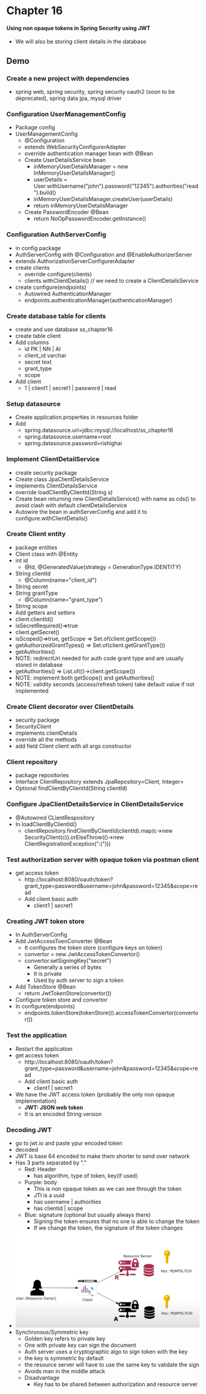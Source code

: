 # Chapter 16

#### Using non opaque tokens in Spring Security using JWT

- We will also be storing client details in the database

## Demo

### Create a new project with dependencies
- spring web, spring security, spring security oauth2 (soon to be deprecated), spring data jpa, mysql driver

### Configuration UserManagementConfig
- Package config
- UserManagementConfig
    - @Configuration
    - extends WebSecurityConfigurerAdapter
    - override authentication manager bean with @Bean
    - Create UserDetailsService bean
        - inMemoryUserDetailsManager = new InMemoryUserDetailsManager()
        - userDetails = User.withUsername("john").password("12345").authorities("read").build()
        - inMemoryUserDetailsManager.createUser(userDetails)
        - return inMemoryUserDetailsManager
    - Create PasswordEncoder @Bean
        - return NoOpPasswordEncoder.getInstance()

### Configuration AuthServerConfig
- in config package
- AuthServerConfig with @Configuration and @EnableAuthorizerServer
- extends AuthorizationServerConfigurerAdapter
- create clients
    - override configure(clients)
    - clients.withClientDetails() // we need to create a ClientDetailsService
- create configure(endpoints)
    - Autowired AuthenticationManager
    - endpoints.authenticationManager(authenticationManager)

### Create database table for clients
- create and use database ss_chapter16
- create table client
- Add columns
    - id PK | NN  | AI
    - client_id varchar
    - secret text
    - grant_type
    - scope
- Add client
    - 1 | client1 | secret1 | password | read

### Setup datasource
- Create application.properties in resources folder
- Add
    - spring.datasource.url=jdbc:mysql://localhost/ss_chapter16
    - spring.datasource.username=root
    - spring.datasource.password=rishighai

### Implement ClientDetailService
- create security package
- Create class JpaClientDetailsService
- implements ClientDetailsService
- override loadClientByClientId(String s)
- Create bean returning new ClientDetailsService() with name as cds() to avoid clash with default clientDetailsService
- Autowire the bean in authServerConfig and add it to configure.withClientDetails()

### Create Client entity
- package entities
- Client class with @Entity
- int id
    - @Id, @GeneratedValue(strategy = GenerationType.IDENTITY)
- String clientId
    - @Column(name="client_id")
- String secret
- String grantType
    - @Column(name="grant_type")
- String scope
- Add getters and setters
- client.clientId()
- isSecretRequired()=>true
- client.getSecret()
- isScoped()=>true, getScope => Set.of(client.getScope())
- getAuthorizedGrantTypes() => Set.of(client.getGrantType())
- getAuthorities()
- NOTE: redirectUri needed for auth code grant type and are usually stored in database
- getAuthorities() => List.of(()->client.getScope())
- NOTE: implement both getScope() and getAuthorities()
- NOTE: validity seconds (access/refresh token) take default value if not implemented

### Create Client decorator over ClientDetails
- security package
- SecurityClient
- implements clientDetails
- override all the methods
- add field Client client with all args constructor

### Client repository
- package repositories
- Interface ClientRepository extends JpaRepository<Client, Integer>
- Optional<Client> findClientByClientId(String clientId)

### Configure JpaClientDetailsService in ClientDetailsService
- @Autowired CLientRespository
- In loadClientByClientId()
    - clientRepository.findClientByClientId(clientId).map(c->new SecurityClient(c)).orElseThrow(()->new ClientRegistrationException(":(")))

### Test authorization server with opaque token via postman client
- get access token
    - http://localhost:8080/oauth/token?grant_type=password&username=john&password=12345&scope=read
    - Add client basic auth
        - client1 | secret1

### Creating JWT token store
- In AuthServerConfig
- Add JwtAccessToenConverter @Bean
    - It configures the token store (configure keys on token)
    - convertor = new JwtAccessTokenConvertor()
    - convertor.setSigningKey("secret")
        - Generally a series of bytes
        - It is private
        - Used by auth server to sign a token
- Add TokenStore @Bean
    - return JwtTokenStore(convertor())
- Configure token store and convertor
- In configure(endpoints)
    - endpoints.tokenStore(tokenStore()).accessTokenConvertor(convertor())
    
### Test the application
- Restart the application
- get access token
    - http://localhost:8080/oauth/token?grant_type=password&username=john&password=12345&scope=read
    - Add client basic auth
        - client1 | secret1
- We have the JWT access token (probably the only non opaque implementation)
    - <b>JWT: JSON web token</b>
    - It is an encoded String version

### Decoding JWT
- go to jwt.io and paste ypur encoded token
- decoded
- JWT is base 64 encoded to make them shorter to send over network
- Has 3 parts separated by "."
    - Red: Header
        - has algorithm, type of token, key(if used)
    - Purple: body
        - This is non opaque token as we can see through the token
        - JTI is a uuid
        - has username | authorities
        - has clientid | scope
    - Blue: signature (optional but usually always there)
        - Signing the token ensures that no one is able to change the token
        - If we change the token, the signature of the token changes
- ![architecture](src/main/resources/architecture.png)
- Synchronous/Symmetric key
    - Golden key refers to private key
    - One with private key can sign the document
    - Auth server uses a cryptographic algo to sign token with the key
    - the key is symmetric by default
    - the resource server will have to use the same key to validate the sign
    - Avoids man in the middle attack
    - Disadvantage
        - Key has to be shared between authorization and resource server